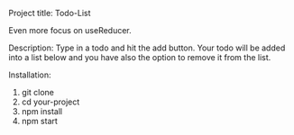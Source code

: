 Project title: Todo-List

Even more focus on useReducer.

Description:
Type in a todo and hit the add button. Your todo will be added into a list below and you have also the option to remove it from the list.

Installation:
1. git clone
2. cd your-project
3. npm install
4. npm start